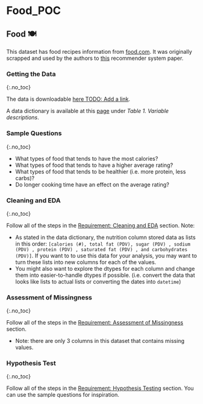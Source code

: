 # Food_POC


## Food 🍽️
This dataset has food recipes information from [food.com](food.com). It was originally scrapped and used by the authors to [this](https://cseweb.ucsd.edu/~jmcauley/pdfs/emnlp19c.pdf) recommender system paper.

### Getting the Data
{:.no_toc}

The data is downloadable [here TODO: Add a link]().


A data dictionary is available at this [page](https://www.kaggle.com/datasets/shuyangli94/food-com-recipes-and-user-interactions?select=RAW_recipes.csv) under *Table 1. Variable descriptions*.


### Sample Questions
{:.no_toc}

- What types of food that tends to have the most calories?
- What types of food that tends to have a higher average rating?
- What types of food that tends to be healthier (i.e. more protein, less carbs)?
- Do longer cooking time have an effect on the average rating?

### Cleaning and EDA
{:.no_toc}

Follow all of the steps in the [Requirement: Cleaning and EDA](#requirement-cleaning-and-eda-exploratory-data-analysis) section. Note:
- As stated in the data dictionary, the nutrition column stored data as lists in this order: `[calories (#), total fat (PDV), sugar (PDV) , sodium (PDV) , protein (PDV) , saturated fat (PDV) , and carbohydrates (PDV)]`. If you want to to use this data for your analysis, you may want to turn these lists into new columns for each of the values.
- You might also want to explore the dtypes for each column and change them into easier-to-handle dtypes if possible. (i.e. convert the data that looks like lists to actual lists or converting the dates into `datetime`)



### Assessment of Missingness
{:.no_toc}

Follow all of the steps in the [Requirement: Assessment of Missingness](#requirement-assessment-of-missingness) section.
- Note: there are only 3 columns in this dataset that contains missing values.

### Hypothesis Test
{:.no_toc}

Follow all of the steps in the [Requirement: Hypothesis Testing](#requirement-hypothesis-testing) section. You can use the sample questions for inspiration.
